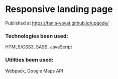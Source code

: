 # Responsive landing page
Published at https://tania-voyat.github.io/upqode/

### Technologies been used:
HTML5/CSS3,
SASS,
JavaScript

### Utilities been used:
Webpack,
Google Maps API
